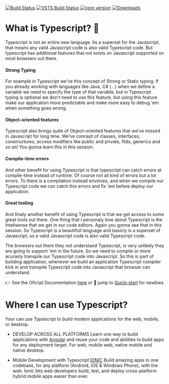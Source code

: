 [![Build Status](https://travis-ci.org/Microsoft/TypeScript.svg?branch=master)](https://travis-ci.org/Microsoft/TypeScript)
[![VSTS Build Status](https://typescript.visualstudio.com/_apis/public/build/definitions/cf7ac146-d525-443c-b23c-0d58337efebc/4/badge)](https://typescript.visualstudio.com/TypeScript/_build/latest?definitionId=4&view=logs) 
[![npm version](https://badge.fury.io/js/typescript.svg)](https://www.npmjs.com/package/typescript)
[![Downloads](https://img.shields.io/npm/dm/typescript.svg)](https://www.npmjs.com/package/typescript)

# What is Typescript? 🤔

Typescript is not an entire new language. Its a superset for the Javascript, that means any valid Javascript code is also valid Typescript code. But typescript has additional features that not exists on Javascript supported on most browsers out there.

#### Strong Typing 
For example in Typescript we've this concept of Strong or Static typing. If you already working with languages like Java, C# (...) when we define a variable we need to specify the type of that variable, but in Typescript typing is optional we don't need to use this feature, but using this feature make our application more predictable and make more easy to debug 'em when something goes wrong.

#### Object-oriented features 
Typescript also brings quite of Object-oriented features that we've missed in Javascript for long time. We've concept  of classes, interfaces, constructures, access modifiers like public and private, filds, generics and so on! You gonna learn this in this session.

#### Compile-time errors 
And other benefit for using Typescript is that typescript can catch errors at compile-time instead of runtime. Of course not all kind of errors but a lot errors. To there is a compilation instead envolves, and when we compile our Typescript code we can catch this errors and fix 'em before deploy our application.

#### Great tooling 
And finaly another benefit of using Typescript is that we get access to some great tools out there. One thing that I personaly love about Typescript is the Intelisense that we get in our code editors. Again you gonna see that in this session.
So Typescript is a beautifull language and basicly is a superset of Javascript, so a valid Javascript code is also valid Typescript code.

The browsers out there they not understand Typescript, is very unlikely they are going to support 'em in the future. So we need to compile or more acurasly transpile our Typescript code into Javascript. So this is part of building application, whenever we build an application Typescript compiler kick in and transpile Typescript  code into Javascript that browser can understand.


👉 See the Oficiail Documentation [here](https://github.com/Microsoft/TypeScript#documentation)
or 🚀 jump to [Quick-start](https://www.typescriptlang.org/docs/handbook/typescript-in-5-minutes.html) for newbies

# Where I can use Typescript?

Your can use Typescript to build modern applications for the web, mobile, or desktop.
* DEVELOP ACROSS ALL PLATFORMS
Learn one way to build applications with [Angular](https://angular.io) and reuse your code and abilities to build apps for any deployment target. For web, mobile web, native mobile and native desktop.

* Mobile Development with Typescript
[IONIC](https://ionicframework.com/) Build amazing apps in one codebase, for any platform (Android, iOS & Windows Phone), with the web.
Ionic lets web developers build, test, and deploy cross-platform hybrid mobile apps easier than ever.